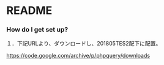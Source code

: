 # README # 
### How do I get set up? ###

１．下記URLより、ダウンロードし、201805TES2配下に配置。 

https://code.google.com/archive/p/phpquery/downloads
